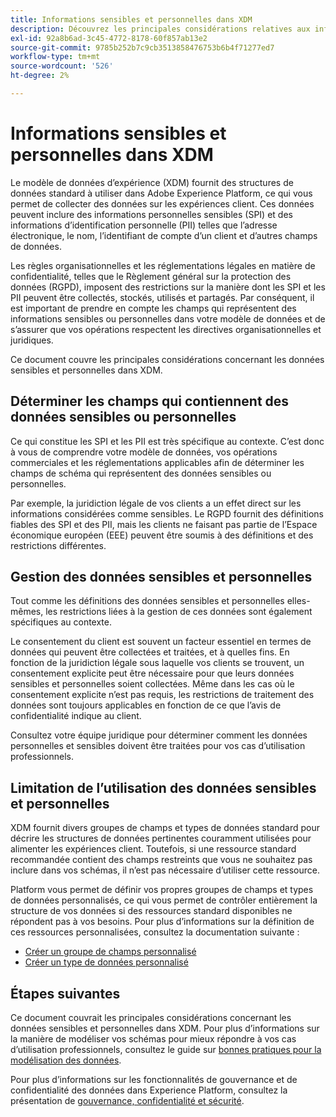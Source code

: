 ```yaml
---
title: Informations sensibles et personnelles dans XDM
description: Découvrez les principales considérations relatives aux informations personnelles sensibles (SPI) et aux informations d’identification personnelle (PII) dans le modèle de données d’expérience (XDM).
exl-id: 92a8b6ad-3c45-4772-8178-60f857ab13e2
source-git-commit: 9785b252b7c9cb3513858476753b6b4f71277ed7
workflow-type: tm+mt
source-wordcount: '526'
ht-degree: 2%

---
```


# Informations sensibles et personnelles dans XDM

Le modèle de données d’expérience (XDM) fournit des structures de données standard à utiliser dans Adobe Experience Platform, ce qui vous permet de collecter des données sur les expériences client. Ces données peuvent inclure des informations personnelles sensibles (SPI) et des informations d’identification personnelle (PII) telles que l’adresse électronique, le nom, l’identifiant de compte d’un client et d’autres champs de données.

Les règles organisationnelles et les réglementations légales en matière de confidentialité, telles que le Règlement général sur la protection des données (RGPD), imposent des restrictions sur la manière dont les SPI et les PII peuvent être collectés, stockés, utilisés et partagés. Par conséquent, il est important de prendre en compte les champs qui représentent des informations sensibles ou personnelles dans votre modèle de données et de s’assurer que vos opérations respectent les directives organisationnelles et juridiques.

Ce document couvre les principales considérations concernant les données sensibles et personnelles dans XDM.

## Déterminer les champs qui contiennent des données sensibles ou personnelles

Ce qui constitue les SPI et les PII est très spécifique au contexte. C’est donc à vous de comprendre votre modèle de données, vos opérations commerciales et les réglementations applicables afin de déterminer les champs de schéma qui représentent des données sensibles ou personnelles.

Par exemple, la juridiction légale de vos clients a un effet direct sur les informations considérées comme sensibles. Le RGPD fournit des définitions fiables des SPI et des PII, mais les clients ne faisant pas partie de l’Espace économique européen (EEE) peuvent être soumis à des définitions et des restrictions différentes.

## Gestion des données sensibles et personnelles

Tout comme les définitions des données sensibles et personnelles elles-mêmes, les restrictions liées à la gestion de ces données sont également spécifiques au contexte.

Le consentement du client est souvent un facteur essentiel en termes de données qui peuvent être collectées et traitées, et à quelles fins. En fonction de la juridiction légale sous laquelle vos clients se trouvent, un consentement explicite peut être nécessaire pour que leurs données sensibles et personnelles soient collectées. Même dans les cas où le consentement explicite n’est pas requis, les restrictions de traitement des données sont toujours applicables en fonction de ce que l’avis de confidentialité indique au client.

Consultez votre équipe juridique pour déterminer comment les données personnelles et sensibles doivent être traitées pour vos cas d’utilisation professionnels.

## Limitation de l’utilisation des données sensibles et personnelles

XDM fournit divers groupes de champs et types de données standard pour décrire les structures de données pertinentes couramment utilisées pour alimenter les expériences client. Toutefois, si une ressource standard recommandée contient des champs restreints que vous ne souhaitez pas inclure dans vos schémas, il n’est pas nécessaire d’utiliser cette ressource.

Platform vous permet de définir vos propres groupes de champs et types de données personnalisés, ce qui vous permet de contrôler entièrement la structure de vos données si des ressources standard disponibles ne répondent pas à vos besoins. Pour plus d’informations sur la définition de ces ressources personnalisées, consultez la documentation suivante :

* [Créer un groupe de champs personnalisé](../ui/resources/field-groups.md#create)
* [Créer un type de données personnalisé](../ui/resources/data-types.md#create)

<!-- (To include once features are available)
* Marking fields as sensitive
* Remove fields from standard field groups pre-ingestion
* Deprecate fields post-ingestion
-->

## Étapes suivantes

Ce document couvrait les principales considérations concernant les données sensibles et personnelles dans XDM. Pour plus d’informations sur la manière de modéliser vos schémas pour mieux répondre à vos cas d’utilisation professionnels, consultez le guide sur [bonnes pratiques pour la modélisation des données](./best-practices.md).

Pour plus d’informations sur les fonctionnalités de gouvernance et de confidentialité des données dans Experience Platform, consultez la présentation de [gouvernance, confidentialité et sécurité](../../landing/governance-privacy-security/overview.md).
